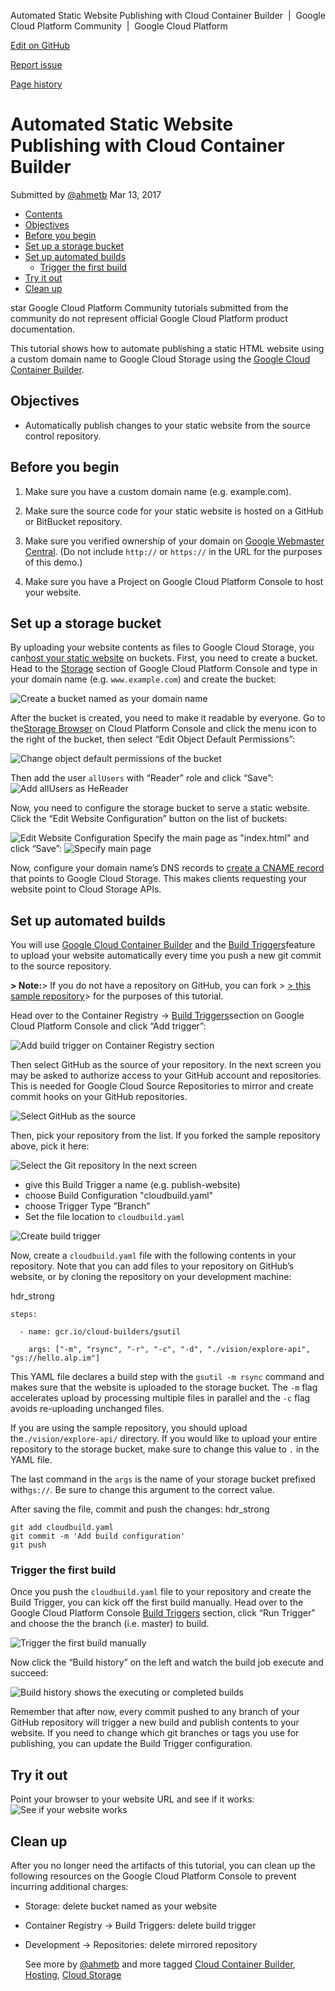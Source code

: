 Automated Static Website Publishing with Cloud Container Builder  |  Google Cloud Platform Community       |  Google Cloud Platform

 [Edit on GitHub](https://github.com/GoogleCloudPlatform/community/edit/master/tutorials/automated-publishing-container-builder/index.md)

 [Report issue](https://github.com/GoogleCloudPlatform/community/issues/new?title=Issue%20with%20automated-publishing-container-builder&body=Issue%20Description)

 [Page history](https://github.com/GoogleCloudPlatform/community/commits/master/tutorials/automated-publishing-container-builder/index.md)

# Automated Static Website Publishing with Cloud Container Builder

  Submitted by [@ahmetb](https://github.com/ahmetb) Mar 13, 2017

- [Contents](https://cloud.google.com/community/tutorials/automated-publishing-container-builder#top_of_page)
- [Objectives](https://cloud.google.com/community/tutorials/automated-publishing-container-builder#objectives)
- [Before you begin](https://cloud.google.com/community/tutorials/automated-publishing-container-builder#before-you-begin)
- [Set up a storage bucket](https://cloud.google.com/community/tutorials/automated-publishing-container-builder#set-up-a-storage-bucket)
- [Set up automated builds](https://cloud.google.com/community/tutorials/automated-publishing-container-builder#set-up-automated-builds)
    - [Trigger the first build](https://cloud.google.com/community/tutorials/automated-publishing-container-builder#trigger-the-first-build)
- [Try it out](https://cloud.google.com/community/tutorials/automated-publishing-container-builder#try-it-out)
- [Clean up](https://cloud.google.com/community/tutorials/automated-publishing-container-builder#clean-up)

star Google Cloud Platform Community tutorials submitted from the community do not represent official Google Cloud Platform product documentation.

This tutorial shows how to automate publishing a static HTML website using a custom domain name to Google Cloud Storage using the [Google Cloud Container Builder](https://cloud.google.com/container-builder/).

## Objectives

- Automatically publish changes to your static website from the source control repository.

## Before you begin

1. Make sure you have a custom domain name (e.g. example.com).

2. Make sure the source code for your static website is hosted on a GitHub or BitBucket repository.

3. Make sure you verified ownership of your domain on [Google Webmaster Central](https://www.google.com/webmasters/verification/). (Do not include `http://` or `https://` in the URL for the purposes of this demo.)

4. Make sure you have a Project on Google Cloud Platform Console to host your website.

## Set up a storage bucket

By uploading your website contents as files to Google Cloud Storage, you can[host your static website](https://cloud.google.com/storage/docs/hosting-static-website) on buckets. First, you need to create a bucket. Head to the [Storage](https://console.cloud.google.com/storage/browser) section of Google Cloud Platform Console and type in your domain name (e.g. `www.example.com`) and create the bucket:

![Create a bucket named as your domain name](../_resources/0f89716fefab6981d066e1c9ad14df04.png)

After the bucket is created, you need to make it readable by everyone. Go to the[Storage Browser](https://console.cloud.google.com/storage/browser) on Cloud Platform Console and click the menu icon to the right of the bucket, then select “Edit Object Default Permissions”:

![Change object default permissions of the bucket](../_resources/26ef1cae5fa62fe7b97da678af0d009a.png)

Then add the user `allUsers` with “Reader” role and click “Save”:
![Add allUsers as HeReader](../_resources/652fbb26d1042197b3498635b958d2ba.png)

Now, you need to configure the storage bucket to serve a static website. Click the “Edit Website Configuration” button on the list of buckets:

![Edit Website Configuration](../_resources/11d8c9866848e16ba718a3a138517c38.png)
Specify the main page as "index.html" and click “Save”:
![Specify main page](../_resources/deef4d3f716d5397c938142f8e8495d0.png)

Now, configure your domain name’s DNS records to [create a CNAME record](https://cloud.google.com/storage/docs/hosting-static-website) that points to Google Cloud Storage. This makes clients requesting your website point to Cloud Storage APIs.

## Set up automated builds

You will use [Google Cloud Container Builder](https://cloud.google.com/container-builder/) and the [Build Triggers](https://cloud.google.com/container-builder/docs/creating-build-triggers)feature to upload your website automatically every time you push a new git commit to the source repository.

**> Note:**>  If you do not have a repository on GitHub, you can fork > [> this sample repository](https://github.com/GoogleCloudPlatform/web-docs-samples)>  for the purposes of this tutorial.

Head over to the Container Registry → [Build Triggers](https://console.cloud.google.com/gcr/triggers)section on Google Cloud Platform Console and click “Add trigger”:

![Add build trigger on Container Registry section](../_resources/d3a5bcd5a70ecee8b7c6020287ff20f8.png)

Then select GitHub as the source of your repository. In the next screen you may be asked to authorize access to your GitHub account and repositories. This is needed for Google Cloud Source Repositories to mirror and create commit hooks on your GitHub repositories.

![Select GitHub as the source](../_resources/7dc0c5b16f5725904480891d3e0bf40b.png)

Then, pick your repository from the list. If you forked the sample repository above, pick it here:

![Select the Git repository](../_resources/1cb743fcc1c3b32befce04826bea6dc1.png)
In the next screen

- give this Build Trigger a name (e.g. publish-website)
- choose Build Configuration "cloudbuild.yaml"
- choose Trigger Type ”Branch”
- Set the file location to `cloudbuild.yaml`

![Create build trigger](../_resources/b30fabc88d8ee31a8ee9a799e55c464a.png)

Now, create a `cloudbuild.yaml` file with the following contents in your repository. Note that you can add files to your repository on GitHub’s website, or by cloning the repository on your development machine:

hdr_strong

	steps:

	  - name: gcr.io/cloud-builders/gsutil

	    args: ["-m", "rsync", "-r", "-c", "-d", "./vision/explore-api", "gs://hello.alp.im"]

This YAML file declares a build step with the `gsutil -m rsync` command and makes sure that the website is uploaded to the storage bucket. The `-m` flag accelerates upload by processing multiple files in parallel and the `-c` flag avoids re-uploading unchanged files.

If you are using the sample repository, you should upload the`./vision/explore-api/` directory. If you would like to upload your entire repository to the storage bucket, make sure to change this value to `.` in the YAML file.

The last command in the `args` is the name of your storage bucket prefixed with`gs://`. Be sure to change this argument to the correct value.

After saving the file, commit and push the changes:
hdr_strong

	git add cloudbuild.yaml
	git commit -m 'Add build configuration'
	git push

### Trigger the first build

Once you push the `cloudbuild.yaml` file to your repository and create the Build Trigger, you can kick off the first build manually. Head over to the Google Cloud Platform Console [Build Triggers](https://console.cloud.google.com/gcr/triggers) section, click “Run Trigger” and choose the the branch (i.e. master) to build.

![Trigger the first build manually](../_resources/fb1bfc300fd29504519d527b2e5b72e0.png)

Now click the “Build history” on the left and watch the build job execute and succeed:

![Build history shows the executing or completed builds](../_resources/388ab41c1fe59eb07d1e40ddec5e82c3.png)

Remember that after now, every commit pushed to any branch of your GitHub repository will trigger a new build and publish contents to your website. If you need to change which git branches or tags you use for publishing, you can update the Build Trigger configuration.

## Try it out

Point your browser to your website URL and see if it works:
![See if your website works](../_resources/3855a34811c8d571f9777677bbd5232d.png)

## Clean up

After you no longer need the artifacts of this tutorial, you can clean up the following resources on the Google Cloud Platform Console to prevent incurring additional charges:

- Storage: delete bucket named as your website
- Container Registry → Build Triggers: delete build trigger
- Development → Repositories: delete mirrored repository

  See more by [@ahmetb](https://cloud.google.com/community/tutorials?q=ahmetb) and more tagged [Cloud Container Builder](https://cloud.google.com/community/tutorials?q=%22Cloud%20Container%20Builder%22), [Hosting](https://cloud.google.com/community/tutorials?q=%22Hosting%22), [Cloud Storage](https://cloud.google.com/community/tutorials?q=%22Cloud%20Storage%22)